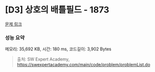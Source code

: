 # [D3] 상호의 배틀필드 - 1873 

[문제 링크](https://swexpertacademy.com/main/code/problem/problemDetail.do?contestProbId=AV5LyE7KD2ADFAXc) 

### 성능 요약

메모리: 35,692 KB, 시간: 180 ms, 코드길이: 3,902 Bytes



> 출처: SW Expert Academy, https://swexpertacademy.com/main/code/problem/problemList.do
